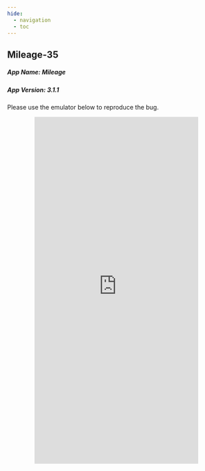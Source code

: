 ```yaml
---
hide:
  - navigation 
  - toc        
---
```


<style>
  .md-tabs {
  display: none;
  visibility: hidden;
  }
  
  h1 {
    display: none;
    visibility: hidden;
  }
</style>


## Mileage-35
##### App Name: Mileage
##### App Version: 3.1.1



Please use the emulator below to reproduce the bug.

<p align="center">
<iframe
  src="https://appetize.io/embed/98fmf9vc2tqw770u1aaugnkz9w?device=nexus5&scale=75&orientation=portrait&osVersion=7.1"
  width="378px" height="800px" frameborder="0" scrolling="no"></iframe>
  </p>